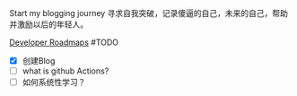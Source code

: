 Start my blogging journey
寻求自我突破，记录傻逼的自己，未来的自己，帮助并激励以后的年轻人。

[Developer Roadmaps](https://roadmap.sh/)
#TODO
- [x] 创建Blog
- [ ] what is github Actions?
- [ ] 如何系统性学习？